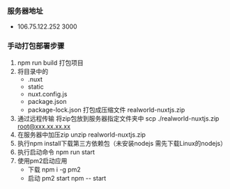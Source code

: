 ### 服务器地址
- 106.75.122.252 3000

### 手动打包部署步骤
1. npm run build 打包项目
2. 将目录中的
    - .nuxt 
    - static 
    - nuxt.config.js 
    - package.json 
    - package-lock.json
    打包成压缩文件 realworld-nuxtjs.zip
3. 通过远程传输 将zip包放到服务器指定文件夹中 scp ./realworld-nuxtjs.zip root@xxx.xx.xx.xx
4. 在服务器中加压zip unzip realworld-nuxtjs.zip
5. 执行npm install下载第三方依赖包（未安装nodejs 需先下载Linux的nodejs）
6. 执行启动命令 npm run start
7. 使用pm2启动应用
    - 下载 npm i -g pm2
    - 启动 pm2 start npm -- start